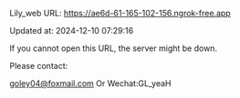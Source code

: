 Lily_web URL: https://ae6d-61-165-102-156.ngrok-free.app

Updated at: 2024-12-10 07:29:16

If you cannot open this URL, the server might be down.

Please contact: 

goley04@foxmail.com Or Wechat:GL_yeaH